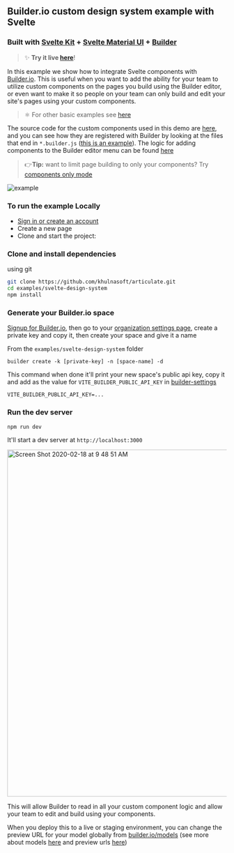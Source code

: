 ## Builder.io custom design system example with Svelte

### Built with [Svelte Kit](https://kit.svelte.dev/) + [Svelte Material UI](https://sveltematerialui.com) + [Builder](https://builder.io)

> ✨ **Try it live [here](https://svelte-design-system.vercel.app/)**!

In this example we show how to integrate Svelte components with [Builder.io](https://builder.io). This is useful when you want to add the ability for your team to utilize custom components on the pages you build using the Builder editor, or even want to make it so people on your team can only build and edit your site's pages using your custom components.

> ⚛️ For other basic examples see [here](https://github.com/khulnasoft/articulate/tree/main/examples/svelte)

The source code for the custom components used in this demo are [here](src/components), and you can see how they are registered with Builder by looking at the files that end in `*.builder.js` ([this is an example](https://github.com/khulnasoft/articulate/blob/main/examples/svelte-design-system/src/components/Button/Button.builder.js)). The logic for adding components to the Builder editor menu can be found [here](https://github.com/khulnasoft/articulate/blob/main/examples/svelte-design-system/src/lib/Builder.svelte)

> 👉**Tip:** want to limit page building to only your components? Try [components only mode](https://builder.io/c/docs/guides/components-only-mode)

<img src="https://imgur.com/PJW3b4S.gif" alt="example" />

### To run the example Locally

- [Sign in or create an account](https://builder.io)
- Create a new page
- Clone and start the project:

### Clone and install dependencies

using git

```bash
git clone https://github.com/khulnasoft/articulate.git
cd examples/svelte-design-system
npm install
```

### Generate your Builder.io space

<!-- TODO: link "private key" to a forum post or doc showing how to create that -->

[Signup for Builder.io](builder.io/signup), then go to your [organization settings page](https://builder.io/account/organization?root=true), create a private key and copy it, then create your space and give it a name

From the `examples/svelte-design-system` folder

```
builder create -k [private-key] -n [space-name] -d
```

This command when done it'll print your new space's public api key, copy it and add as the value for `VITE_BUILDER_PUBLIC_API_KEY` in [builder-settings](./src/builder-settings.s)

```
VITE_BUILDER_PUBLIC_API_KEY=...
```

### Run the dev server

```
npm run dev
```

It'll start a dev server at `http://localhost:3000`

<img width="796" alt="Screen Shot 2020-02-18 at 9 48 51 AM" src="https://user-images.githubusercontent.com/5093430/74763082-f5457100-5233-11ea-870b-a1b17c7f99fe.png">

This will allow Builder to read in all your custom component logic and allow your team to edit and build using your components.

When you deploy this to a live or staging environment, you can change the preview URL for your model globally from [builder.io/models](https://builder.io/models) (see more about models [here](https://builder.io/c/docs/guides/getting-started-with-models) and preview urls [here](https://builder.io/c/docs/guides/preview-url))
